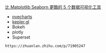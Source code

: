 [比 Matplotlib Seaborn 更酷的 5 个数据可视化工具](https://zhuanlan.zhihu.com/p/63823064)

- [pyecharts](https://github.com/pyecharts/pyecharts)
- [kepler.gl](https://kepler.gl/)
- Bokeh
- plotly
- Superset


```buildoutcfg
https://zhuanlan.zhihu.com/p/71905247
```

